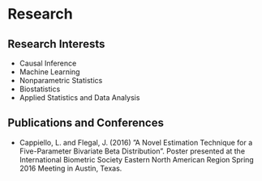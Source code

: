 # Research

## Research Interests
- Causal Inference
- Machine Learning
- Nonparametric Statistics
- Biostatistics
- Applied Statistics and Data Analysis

## Publications and Conferences
- Cappiello, L. and Flegal, J. (2016) ”A Novel Estimation Technique for a Five-Parameter Bivariate Beta Distribution”.  Poster presented at the International Biometric Society Eastern North American Region Spring 2016 Meeting in Austin, Texas.

